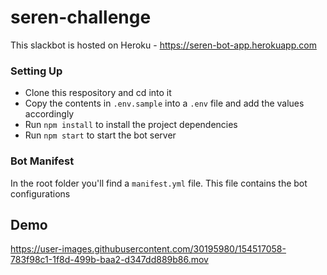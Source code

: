# seren-challenge

This slackbot is hosted on Heroku - https://seren-bot-app.herokuapp.com
### Setting Up

- Clone this respository and cd into it
- Copy the contents in `.env.sample` into a `.env` file and add the values accordingly
- Run `npm install` to install the project dependencies
- Run `npm start` to start the bot server

### Bot Manifest

In the root folder you'll find a `manifest.yml` file. This file contains the bot configurations

## Demo

https://user-images.githubusercontent.com/30195980/154517058-783f98c1-1f8d-499b-baa2-d347dd889b86.mov


